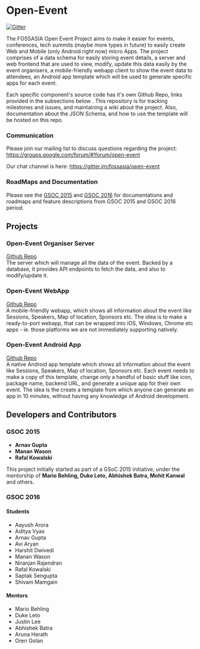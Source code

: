 # Open-Event
[![Gitter](https://badges.gitter.im/Join%20Chat.svg)](https://gitter.im/fossasia/open-event?utm_source=badge&utm_medium=badge&utm_campaign=pr-badge&utm_content=badge)

The FOSSASIA Open Event Project aims to make it easier for events, conferences, tech summits (maybe more types in future) to easily create Web and Mobile (only Android right now) micro Apps. The project comprises of a data schema for easily storing event details, a server and web frontend that are used to view, modify, update this data easily by the event organisers, a mobile-friendly webapp client to show the event data to attendees, an Android app template which will be used to generate specific apps for each event.   

Each specific component's source code has it's own Github Repo, links provided in the subsections below . This repository is for tracking milestones and issues, and maintaining a wiki about the project. Also, documentation about the JSON Schema, and how to use the template will be hosted on this repo.

### Communication
Please join our mailing list to discuss questions regarding the project: https://groups.google.com/forum/#!forum/open-event

Our chat channel is here: https://gitter.im/fossasia/open-event

### RoadMaps and Documentation

Please see the [GSOC 2015](docs/GSOC2015) and [GSOC 2016](docs/GSOC2016) for documentations and roadmaps and feature descriptions from GSOC 2015 and GSOC 2016 period. 

## Projects

### Open-Event Organiser Server
[Github Repo](https://github.com/fossasia/open-event-orga-server)   
The server which will manage all the data of the event. Backed by a database, it provides API endpoints to fetch the data, and also to modify/update it.    

### Open-Event WebApp
[Github Repo](https://github.com/fossasia/open-event-webapp)   
A mobile-friendly webapp, which shows all information about the event like Sessions, Speakers, Map of location, Sponsors etc. The idea is to make a ready-to-port webapp, that can be wrapped into iOS, Windows, Chrome etc apps - ie. those platforms we are not immediately supporting natively.    

### Open-Event Android App
[Github Repo](https://github.com/fossasia/open-event-android)   
A native Android app template which shows all information about the event like Sessions, Speakers, Map of location, Sponsors etc. Each event needs to make a copy of this template, change only a handful of basic stuff like icon, package name, backend URL, and generate a unique app for their own event. The idea is the create a template from which anyone can generate an app in 10 minutes, without having any knowledge of Android development.    


## Developers and Contributors
### GSOC 2015
 * **Arnav Gupta**   
 * **Manan Wason**     
 * **Rafal Kowalski**   

This project initially started as part of a GSoC 2015 initiative, under the mentorship of **Mario Behling, Duke Leto, Abhishek Batra, Mohit Kanwal** and others.  

### GSOC 2016

#### Students
 - Aayush Arora
 - Aditya Vyas
 - Arnav Gupta
 - Avi Aryan
 - Harshit Dwivedi
 - Manan Wason
 - Niranjan Rajendran
 - Rafal Kowalski
 - Saptak Sengupta
 - Shivam Mamgain

#### Mentors
 - Mario Behling
 - Duke Leto
 - Justin Lee
 - Abhishek Batra
 - Aruna Herath
 - Oren Golan
